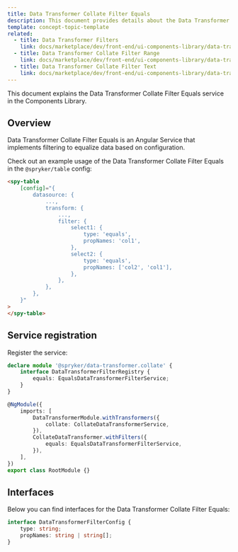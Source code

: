 ```yaml
---
title: Data Transformer Collate Filter Equals
description: This document provides details about the Data Transformer Collate Filter Equals service in the Components Library.
template: concept-topic-template
related:
  - title: Data Transformer Filters
    link: docs/marketplace/dev/front-end/ui-components-library/data-transformers/collate/filters/index.html
  - title: Data Transformer Collate Filter Range
    link: docs/marketplace/dev/front-end/ui-components-library/data-transformers/collate/filters/range.html
  - title: Data Transformer Collate Filter Text
    link: docs/marketplace/dev/front-end/ui-components-library/data-transformers/collate/filters/text.html
---
```


This document explains the Data Transformer Collate Filter Equals service in the Components Library.

## Overview

Data Transformer Collate Filter Equals is an Angular Service that implements filtering to equalize data based on configuration.

Check out an example usage of the Data Transformer Collate Filter Equals in the `@spryker/table` config:

```html
<spy-table
    [config]="{
        datasource: {
            ...,                                               
            transform: {
                ...,
                filter: {
                    select1: {
                        type: 'equals',
                        propNames: 'col1',
                    },
                    select2: {
                        type: 'equals',
                        propNames: ['col2', 'col1'],
                    },
                },
            },
        },
    }"
>
</spy-table>
```

## Service registration

Register the service:

```ts
declare module '@spryker/data-transformer.collate' {
    interface DataTransformerFilterRegistry {
        equals: EqualsDataTransformerFilterService;
    }
}

@NgModule({
    imports: [
        DataTransformerModule.withTransformers({
            collate: CollateDataTransformerService,
        }),
        CollateDataTransformer.withFilters({
            equals: EqualsDataTransformerFilterService,
        }),
    ],
})
export class RootModule {}
```

## Interfaces

Below you can find interfaces for the Data Transformer Collate Filter Equals:

```ts
interface DataTransformerFilterConfig {
    type: string;
    propNames: string | string[];
}
```

